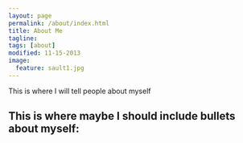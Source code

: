 ```yaml
---
layout: page
permalink: /about/index.html
title: About Me
tagline:
tags: [about]
modified: 11-15-2013
image:
  feature: sault1.jpg
---
```


This is where I will tell people about myself

## This is where maybe I should include bullets about myself:

